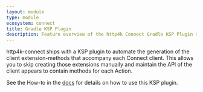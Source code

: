 ```yaml
---
layout: module
type: module
ecosystem: connect
title: Gradle KSP Plugin
description: Feature overview of the http4k Connect Gradle KSP Plugin module
---
```


http4k-connect ships with a KSP plugin to automate the generation of the client extension-methods that accompany each Connect client. This allows you to skip creating 
those extensions manually and maintain the API of the client appears to contain methods for each Action.

See the How-to in the [docs](https://connect.http4k.org) for details on how to use this KSP plugin.
